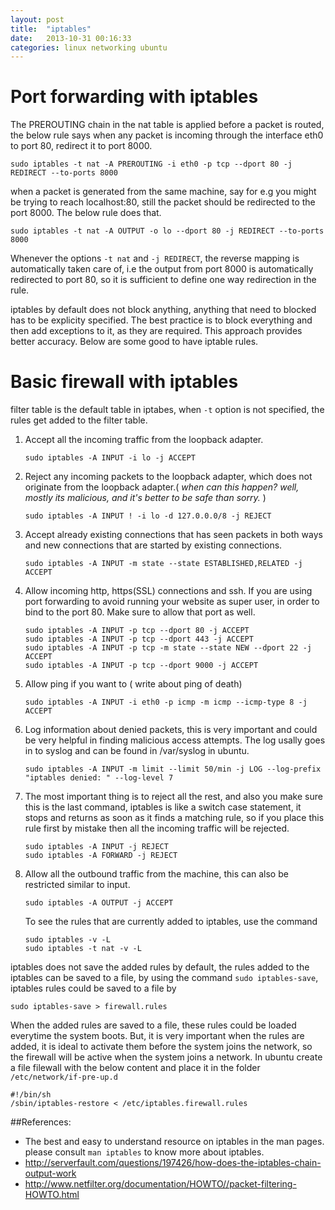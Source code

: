 ```yaml
---
layout: post
title:  "iptables"
date:   2013-10-31 00:16:33
categories: linux networking ubuntu 
---
```


# Port forwarding with iptables

The PREROUTING chain in the nat table is applied before a packet is routed, the below rule says when any packet is incoming through the interface eth0 to port 80, redirect it to port 8000.

	sudo iptables -t nat -A PREROUTING -i eth0 -p tcp --dport 80 -j REDIRECT --to-ports 8000

when a packet is generated from the same machine, say for e.g you might be trying to reach localhost:80, still the packet should be redirected to the port 8000. The below rule does that.

	sudo iptables -t nat -A OUTPUT -o lo --dport 80 -j REDIRECT --to-ports 8000

Whenever the options ```-t nat``` and  ```-j REDIRECT```, the reverse mapping is automatically taken care of, i.e the output from port 8000 is automatically redirected to port 80, so it is sufficient to define one way redirection in the rule.

iptables by default does not block anything, anything that need to blocked has to be explicity specified. The best practice is to block everything and then add exceptions to it, as they are required. This approach provides better accuracy. Below are some good to have iptable rules. 

# Basic firewall with iptables

filter table is the default table in iptabes, when ```-t``` option is not specified, the rules get added to the filter table. 

1. Accept all the incoming traffic from the loopback adapter.

	```
	sudo iptables -A INPUT -i lo -j ACCEPT
	```
2. Reject any incoming packets to the loopback adapter, which does not originate from the loopback adapter.( *when can this happen? well, mostly its malicious, and it's better to be safe than sorry.* )

	```
	sudo iptables -A INPUT ! -i lo -d 127.0.0.0/8 -j REJECT
	```

3. Accept already existing connections that has seen packets in both ways and new connections that are started by existing connections.

	```
	sudo iptables -A INPUT -m state --state ESTABLISHED,RELATED -j ACCEPT
	```

4. Allow incoming http, https(SSL) connections and ssh. If you are using port forwarding to avoid running your website as super user, in order to bind to the port 80. Make sure to allow that port as well.

	```
	sudo iptables -A INPUT -p tcp --dport 80 -j ACCEPT
	sudo iptables -A INPUT -p tcp --dport 443 -j ACCEPT
	sudo iptables -A INPUT -p tcp -m state --state NEW --dport 22 -j ACCEPT
	sudo iptables -A INPUT -p tcp --dport 9000 -j ACCEPT
	```


5. Allow ping if you want to ( write about ping of death)

	```
	sudo iptables -A INPUT -i eth0 -p icmp -m icmp --icmp-type 8 -j ACCEPT
	```

6. Log information about denied packets, this is very important and could be very helpful in finding malicious access attempts. The log usally goes in to syslog and can be found in /var/syslog in ubuntu.

	```
	sudo iptables -A INPUT -m limit --limit 50/min -j LOG --log-prefix "iptables denied: " --log-level 7
	```

7. The most important thing is to reject all the rest, and also you make sure this is the last command, iptables is like a switch case statement, it stops and returns as soon as it finds a matching rule, so if you place this rule first by mistake then all the incoming traffic will be rejected.

	```
	sudo iptables -A INPUT -j REJECT
	sudo iptables -A FORWARD -j REJECT
	```

8. Allow all the outbound traffic from the machine, this can also be restricted similar to input.

    ```
    sudo iptables -A OUTPUT -j ACCEPT
    ```

   To see the rules that are currently added to iptables, use the command

	```
	sudo iptables -v -L
	sudo iptables -t nat -v -L
	```

iptables does not save the added rules by default, the rules added to the iptables can be saved to a file, by using the command ```sudo iptables-save```, iptables rules could be saved to a file by 

    sudo iptables-save > firewall.rules

When the added rules are saved to a file, these rules could be loaded everytime the system boots. But, it is very important when the rules are added, it is ideal to activate them before the system joins the network, so the firewall will be active when the system joins a network. In ubuntu create a file filewall with the below content and place it in the folder ```/etc/network/if-pre-up.d```

```
#!/bin/sh
/sbin/iptables-restore < /etc/iptables.firewall.rules
```



##References:
* The best and easy to understand resource on iptables in the man pages. please consult ```man iptables``` to know more about iptables.
* http://serverfault.com/questions/197426/how-does-the-iptables-chain-output-work
* http://www.netfilter.org/documentation/HOWTO//packet-filtering-HOWTO.html
